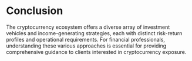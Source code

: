 # Conclusion

The cryptocurrency ecosystem offers a diverse array of investment vehicles and income-generating strategies, each with distinct risk-return profiles and operational requirements. For financial professionals, understanding these various approaches is essential for providing comprehensive guidance to clients interested in cryptocurrency exposure.
